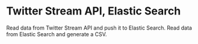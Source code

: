 # Twitter Stream API, Elastic Search
Read data from Twitter Stream API and push it to Elastic Search. Read data from Elastic Search and generate a CSV.

##
